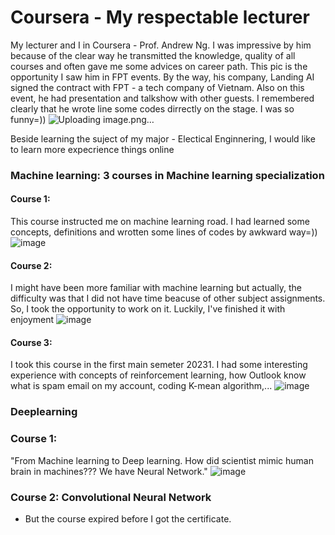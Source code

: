# Coursera - My respectable lecturer

My lecturer and I in Coursera - Prof. Andrew Ng. I was impressive by him because of the clear way he transmitted the knowledge, quality of all courses and often gave me some advices on career path. This pic is the opportunity I saw him in FPT events. By the way, his company, Landing AI signed the contract with FPT - a tech company of Vietnam. Also on this event, he had presentation and talkshow with other guests. I remembered clearly that he wrote line some codes dirrectly on the stage. I was so funny=))
![Uploading image.png…]()


Beside learning the suject of my major - Electical Enginnering, I would like to learn more expecrience things online
### Machine learning: 3 courses in Machine learning specialization
#### Course 1: 
This course instructed me on machine learning road. I had learned some concepts, definitions and wrotten some lines of codes by awkward way=)) 
![image](https://github.com/user-attachments/assets/ca04825b-7f40-487d-93dd-6b05b5aa3509)

#### Course 2:
I might have been more familiar with machine learning but actually, the difficulty was that I did not have time beacuse of other subject assignments. So, I took the opportunity to work on it. Luckily, I've finished it with enjoyment 
![image](https://github.com/user-attachments/assets/9f9826b4-cb86-4a46-b7b3-c5c2a99fc191)

#### Course 3:
I took this course in the first main semeter 20231. I had some interesting experience with concepts of reinforcement learning, how Outlook know what is spam email on my account, coding K-mean algorithm,...
![image](https://github.com/user-attachments/assets/27e2f232-9dee-4519-8efa-f82f8d93f4f3)

### Deeplearning
### Course 1:
"From Machine learning to Deep learning. How did scientist mimic human brain in machines??? We have Neural Network." 
![image](https://github.com/user-attachments/assets/4ba36207-04d5-45cb-a446-1ac36f51aca8)
### Course 2: Convolutional Neural Network
* But the course expired before I got the certificate.







